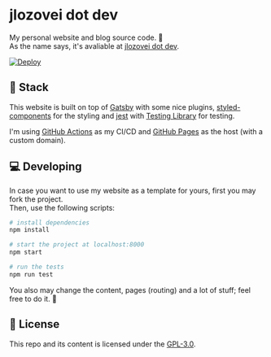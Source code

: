 # jlozovei dot dev
My personal website and blog source code. :rocket:  
As the name says, it's avaliable at [jlozovei dot dev](https://jlozovei.dev).

[![Deploy](https://github.com/jlozovei/me/actions/workflows/deploy.yml/badge.svg?branch=master)](https://github.com/jlozovei/me/actions/workflows/deploy.yml)


## :gem: Stack
This website is built on top of [Gatsby](https://www.gatsbyjs.com/) with some nice plugins, [styled-components](https://styled-components.com/) for the styling and [jest](https://jestjs.io/) with [Testing Library](https://testing-library.com/) for testing.

I'm using [GitHub Actions](https://github.com/features/actions) as my CI/CD and [GitHub Pages](https://pages.github.com/) as the host (with a custom domain).


## :computer: Developing
In case you want to use my website as a template for yours, first you may fork the project.  
Then, use the following scripts:

```bash
# install dependencies
npm install

# start the project at localhost:8000
npm start

# run the tests
npm run test
```

You also may change the content, pages (routing) and a lot of stuff; feel free to do it. :rocket:

## :closed_lock_with_key: License
This repo and its content is licensed under the [GPL-3.0](https://github.com/jlozovei/me/blob/master/LICENSE).
